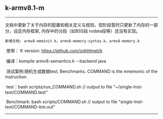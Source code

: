 ## k-armv8.1-m

***

​	文档中更新了关于内存的配置和相关定义与规则，现阶段暂时只更新了内存的一部分，设定内存框架,
    内存中的分段（如BSS段 rodata段等）还没有实现。
    
    新增文档: armv8-meminit.k，armv8-memory-syntax.k，armv8-memory.k

​	使用： 
    K version: https://github.com/zqhhhnet/k

​		编译：kompile armv8-semantics.k --backend java

​	    测试案例:随机生成数据test, Benchmarks. COMMAND is the mnemonic of the instruction.

​	    test：bash scripts/run_COMMAND.sh       // output to file "~/single-Inst-test/COMMAND.test"

​	    Benchmark: bash scripts/COMMAND.sh     // output to file "single-Inst-test/COMMAND-bm.out"

***

